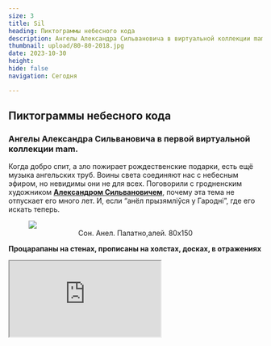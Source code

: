 ```yaml
---
size: 3
title: Sil
heading: Пиктограммы небесного кода
description: Ангелы Александра Сильвановича в виртуальной коллекции mam
thumbnail: upload/80-80-2018.jpg
date: 2023-10-30
height: 
hide: false
navigation: Сегодня

---
```

## **Пиктограммы небесного кода**

### Ангелы Александра Сильвановича в первой виртуальной коллекции mam. 

Когда добро спит, а зло пожирает рождественские подарки, есть ещё музыка ангельских труб. Воины света соединяют нас с небесным эфиром, но невидимы они не для всех. Поговорили с гродненским художником **[Александром Сильвановичем](https://www.instagram.com/silvanovich_alexandr/)**, почему эта тема не отпускает его много лет. И, если “анёл прызямліўся у Гародні”, где его искать теперь. 

<figure>
<!-- Поменять 6vagtlT.jpeg на нужный -->
<img src="https://i.imgur.com/VYQ5nUW.jpg">
<figcaption style="text-align: center;">Сон. Анел. Палатно,алей. 80х150</figcaption>
</figure>

**Процарапаны на стенах, прописаны на холстах, досках, в отражениях**

<div><iframe class="youtube" src="https://www.youtube.com/embed/A8zt98jKEMI"></div>

Первый ангел появился под впечатлением фресок Феофана Грека во время студенческой практики в Великом Новгороде более 30 лет назад. До сих пор его можно увидеть в мастерской. Играет на трубе, выдувая сакральный код. С этой картины художник никогда не делал копии, и она не продается.

![Imgur](https://i.imgur.com/fVOzv1H.jpg)

_«Ниточка протянулась, нашел свою стилистику. По жизни время от времени стал к ней обращаться. В разных техниках, форматах, интерпретациях. Для светских проектов, из них несколько рождественских, и для православных храмов»,_ – рассказывает Александр Сильванович. 

<figure>
<!-- Поменять 6vagtlT.jpeg на нужный -->
<img src="https://i.imgur.com/6WVAnOB.jpg">
<figcaption style="text-align: center;">Александр Сильванович с женой Ириной Сильванович, всегда вместе</figcaption>
</figure>

Мозаика, сграффито, живопись, графические элементы. Ангелы, вестники и освободители, процарапаны на стенах, прописаны на холстах, досках, в отражениях. С трубой и мечом, лилиями, розами, колядной звездой, домиками из старого города. Они не устрашают, скорее спасают и берегут. Появились монохромные работы, такие как Белый ангел, с элементами пиктограммы. В большом изображении множество знаков, символов, значение которых можно понять разыми способами. 

_«Не приклеиваю четкие ярлыки. Стараюсь не ставить жесткие задачи. Достаточно свободно прочитать то, что я сделал, представить, почувствовать что-то своё»._

<div class="gallery3">
<!-- Смените gallery2 на gallery3 или gallery4, цифра определяет количество картинок в одном ряду -->
<a href="https://imgur.com/8xciJjX"><img src="https://i.imgur.com/8xciJjX.jpg" title="source: imgur.com" /></a>
<a href="https://imgur.com/Skgwy5Q"><img src="https://i.imgur.com/Skgwy5Q.jpg" title="source: imgur.com" /></a>
<a href="https://imgur.com/lDwumbn"><img src="https://i.imgur.com/lDwumbn.jpg" title="source: imgur.com" /></a>
</div>

Тема цвета имеет значение – один из любимых, опять же сакральный, ультрамарин. Александр Сильванович, используя принципы иконописи, экспериментирует со сложными патиновыми оттенками (если совсем просто: патиновые цвета – это цвета различных налётов на меди, например, прим.ред) в интерпретациях со сложными фактурами. 
Наиболее часто на картинах архангел Михаил – покровитель земли беларуской, особенно почитаем в западной части. Архангел Михаил, убивающий змея, главный борец небесного воинства против дьявола и беззакония среди людей.

<div class="gallery2">
<!-- Смените gallery2 на gallery3 или gallery4, цифра определяет количество картинок в одном ряду -->
<a href="https://imgur.com/Ke8w21Q"><img src="https://i.imgur.com/Ke8w21Q.jpg" title="source: imgur.com" /></a>
<a href="https://imgur.com/tbftHCH"><img src="https://i.imgur.com/tbftHCH.jpg" title="source: imgur.com" /></a>
</div>

**Все сводится к гравюре Цюндта, сколько её можно пихать**

У нас давно идет стагнация в культуре. Но ситуация в Гродно все ещё уникальная. Творческий потенциал очень высокий, никогда раньше не было, возможно, больше не будет столько интересных, подготовленных художников, которые могут участвовать в формировании внешнего облика города и его атмосферы [(смотрите раздел панорамы)](https://mamgrodno.netlify.app/panorama/). Они просто здесь живут, пока. Молодые учатся и уезжают. 

_«Внешний вид города – серьезный вопрос, требующей отдельной программы. Иногда эти программы пишутся, но не всегда выполняются. Задачи культуры решаются двумя путями: чтобы было дешевле и без профессионалов. Нравится народу и добра, такая рэчаіснасць. Чудо, что сняли зелёное пианино из пластиковых венков в парке, но много чего и осталось_– говорит Александр Сильванович. _– Предложения бывают, но в итоге всё сводится к очередной гравюре Цюндта с панорамой Гродно, сколько можно её пихать. Я бы поставил пару серьезных памятников. Например, Советская площадь немного размыта. Её подпирает Фарный костел. Хочется серьезной доминанты из бронзы. Какой ставить на Советской памятник? Конечно, Стефану Баторию. Есть кому, есть кого»._

<div class="gallery2">
<!-- Смените gallery2 на gallery3 или gallery4, цифра определяет количество картинок в одном ряду -->
<a href="https://imgur.com/khd7h6r"><img src="https://i.imgur.com/khd7h6r.jpg" title="source: imgur.com" /></a>
<a href="https://imgur.com/MK3ix4F"><img src="https://i.imgur.com/MK3ix4F.jpg" title="source: imgur.com" /></a>
</div>
<center>На фото: Зорка Венера. Ангел</center>

В художественном плане можно использовать небольшие камерные вещи. Идешь по улице, поднял голову, а там рельефы, сграффито, резьба, скульптуры в нише, механические часы. Можно вернуть утерянные балконы и деревянные двери. Не бояться использовать в центре архитектуру модерна. Как музей современного искусства МО в Вильнюсе: материалы современные, архитектура современная, а здания вписались в городскую среду, –  считает Александр Сильванович.

<figure>
<!-- Поменять 6vagtlT.jpeg на нужный -->
<img src="https://i.imgur.com/pGHTAjE.jpg">
<figcaption style="text-align: center;">Неба.п.а. 80х80</figcaption>
</figure>

**Берите платочки, вы будете плакать…**

Тема ангелов уже присутствует в Гродно. Например, мозаика «Троица» Александра Сильвановича в храме в честь блаженной Ксении Петербургской в Южном. А польский город Торунь, например, успешно развивает её, как в деталях в архитектуре, так и для туристов. 

Изображение ангела есть и на гербе города. Каждый год перед рождеством в Торуне проводят «Ангельские встречи»: музыкальный фестиваль, небольшой пленэр, Александра Сильвановича регулярно на него приглашали, и обязательный иммерсивный спектакль, в котором участвуют жители, и люди с ограниченными возможностями. Собственно, для последних и организован этот спектакль.  _«Предупреждают сразу: берите платочки, вы будете плакать, и действительно, плачут все»._ 

![Imgur](https://i.imgur.com/Q32rR1u.jpg)

**Ангелы ещё здесь не живут…**

Время от времени Александр Сильванович задумается о новой серьезной серии.  Город золотой, как визуализация библейского сюжета о тетраморфе, где живет существо с четырьмя лицами. Ангел, лев, телец и орёл – символы четырех евангелистов Матфея, Марка, Луки и Иоанна.

_«Пока еще не золотой, скорее с золотыми поблескиваниями, когда есть небольшие просветы на тёмном фоне,_ – улыбается Александр Сильванович. _– Ангелов можно писать только тогда, когда у тебя хорошее настроение. Этот год в эмоциональном плане  сложный. Близкие друзья болеют, уходят. Невозможно не реагировать на то, что происходит в мире. Но мои личные ощущения: всё не зря. Люди уже не закроются в раковинку, нас ждет хорошее будущее, слишком многие этого хотят»._

![Imgur](https://i.imgur.com/Jqe28ku.jpg)

![Imgur](https://i.imgur.com/E90KVTP.jpg)

**Текст**: Инна МАКСИМЧИК

